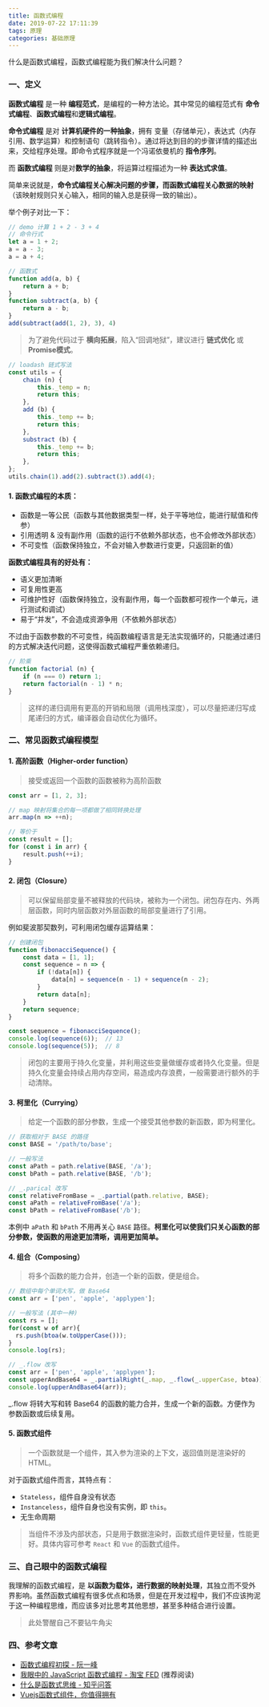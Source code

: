 ```yaml
---
title: 函数式编程
date: 2019-07-22 17:11:39
tags: 原理
categories: 基础原理
---
```


什么是函数式编程，函数式编程能为我们解决什么问题？

<!-- more -->

### 一、定义

**函数式编程** 是一种 **编程范式**，是编程的一种方法论。其中常见的编程范式有 **命令式编程**、**函数式编程**和**逻辑式编程**。

**命令式编程** 是对 **计算机硬件的一种抽象**，拥有 变量（存储单元），表达式（内存引用、数学运算）和控制语句（跳转指令）。通过将达到目的的步骤详情的描述出来，交给程序处理。即命令式程序就是一个冯诺依曼机的 **指令序列**。

而 **函数式编程** 则是对**数学的抽象**，将运算过程描述为一种 **表达式求值**。

简单来说就是，**命令式编程关心解决问题的步骤，而函数式编程关心数据的映射** （该映射规则只关心输入，相同的输入总是获得一致的输出）。

举个例子对比一下：

```javascript
// demo 计算 1 + 2 - 3 + 4
// 命令行式
let a = 1 + 2;
a = a - 3;
a = a + 4;

// 函数式
function add(a, b) {
    return a + b;
}
function subtract(a, b) {
    return a - b;
}
add(subtract(add(1, 2), 3), 4)
```

> 为了避免代码过于 **横向拓展**，陷入“回调地狱”，建议进行 **链式优化** 或 **Promise模式**。

```javascript
// loadash 链式写法
const utils = {
    chain (n) {
        this._temp = n;
        return this;
    },
    add (b) {
        this._temp += b;
        return this;
    },
    substract (b) {
        this._temp += b;
        return this;
    },
};
utils.chain(1).add(2).subtract(3).add(4);
```

#### 1. 函数式编程的本质：

- 函数是一等公民（函数与其他数据类型一样，处于平等地位，能进行赋值和传参）
- 引用透明 & 没有副作用（函数的运行不依赖外部状态，也不会修改外部状态）
- 不可变性（函数保持独立，不会对输入参数进行变更，只返回新的值）

**函数式编程具有的好处有：**

- 语义更加清晰
- 可复用性更高
- 可维护性好（函数保持独立，没有副作用，每一个函数都可视作一个单元，进行测试和调试）
- 易于“并发”，不会造成资源争用（不依赖外部状态）

不过由于函数参数的不可变性，纯函数编程语言是无法实现循环的，只能通过递归的方式解决迭代问题，这使得函数式编程严重依赖递归。

```javascript
// 阶乘
function factorial (n) {
    if (n === 0) return 1;
    return factorial(n - 1) * n;
}
```

> 这样的递归调用有更高的开销和局限（调用栈深度），可以尽量把递归写成尾递归的方式，编译器会自动优化为循环。


### 二、常见函数式编程模型

#### 1. 高阶函数（Higher-order function）

> 接受或返回一个函数的函数被称为高阶函数

```javascript
const arr = [1, 2, 3];

// map 映射将集合的每一项都做了相同转换处理
arr.map(n => ++n);

// 等价于
const result = [];
for (const i in arr) {
    result.push(++i);
}
```

#### 2. 闭包（Closure）

> 可以保留局部变量不被释放的代码块，被称为一个闭包。闭包存在内、外两层函数，同时内层函数对外层函数的局部变量进行了引用。

例如斐波那契数列，可利用闭包缓存运算结果：
```javascript
// 创建闭包
function fibonacciSequence() {
    const data = [1, 1];
    const sequence = n => {
        if (!data[n]) {
            data[n] = sequence(n - 1) + sequence(n - 2);
        }
        return data[n];
    }
    return sequence;
}

const sequence = fibonacciSequence();
console.log(sequence(6));  // 13
console.log(sequence(5));  // 8
```

> 闭包的主要用于持久化变量，并利用这些变量做缓存或者持久化变量。但是持久化变量会持续占用内存空间，易造成内存浪费，一般需要进行额外的手动清除。


#### 3. 柯里化（Currying）

> 给定一个函数的部分参数，生成一个接受其他参数的新函数，即为柯里化。


```javascript
// 获取相对于 BASE 的路径
const BASE = '/path/to/base';

// 一般写法
const aPath = path.relative(BASE, '/a');
const bPath = path.relative(BASE, '/b');

// _.parical 改写
const relativeFromBase = _.partial(path.relative, BASE);
const aPath = relativeFromBase('/a');
const bPath = relativeFromBase('/b');
```

本例中 `aPath` 和 `bPath` 不用再关心 `BASE` 路径。**柯里化可以使我们只关心函数的部分参数，使函数的用途更加清晰，调用更加简单。**


#### 4. 组合（Composing）

> 将多个函数的能力合并，创造一个新的函数，便是组合。

```javascript
// 数组中每个单词大写，做 Base64
const arr = ['pen', 'apple', 'applypen'];

// 一般写法 (其中一种)
const rs = [];
for(const w of arr){
  rs.push(btoa(w.toUpperCase()));
}
console.log(rs);

// _.flow 改写
const arr = ['pen', 'apple', 'applypen'];
const upperAndBase64 = _.partialRight(_.map, _.flow(_.upperCase, btoa));
console.log(upperAndBase64(arr));
```

_.flow 将转大写和转 Base64 的函数的能力合并，生成一个新的函数。方便作为参数函数或后续复用。


#### 5. 函数式组件

> 一个函数就是一个组件，其入参为渲染的上下文，返回值则是渲染好的 HTML。

对于函数式组件而言，其特点有：

- `Stateless`，组件自身没有状态
- `Instanceless`，组件自身也没有实例，即 `this`。
- 无生命周期

> 当组件不涉及内部状态，只是用于数据渲染时，函数式组件更轻量，性能更好。具体内容可参考 `React` 和 `Vue` 的函数式组件。


### 三、自己眼中的函数式编程

我理解的函数式编程，是 **以函数为载体，进行数据的映射处理**，其独立而不受外界影响。虽然函数式编程有很多优点和场景，但是在开发过程中，我们不应该拘泥于这一种编程思维，而应该多对比思考其他思想，甚至多种结合进行设置。

> 此处警醒自己不要钻牛角尖


### 四、参考文章

- [函数式编程初探 - 阮一峰](http://www.ruanyifeng.com/blog/2012/04/functional_programming.html)
- [我眼中的 JavaScript 函数式编程 - 淘宝 FED](http://taobaofed.org/blog/2017/03/16/javascript-functional-programing/)  (推荐阅读)
- [什么是函数式思维 - 知乎问答](https://www.zhihu.com/question/28292740)
- [Vuejs函数式组件，你值得拥有](https://juejin.im/post/5b38f4bef265da59bc2cb921)